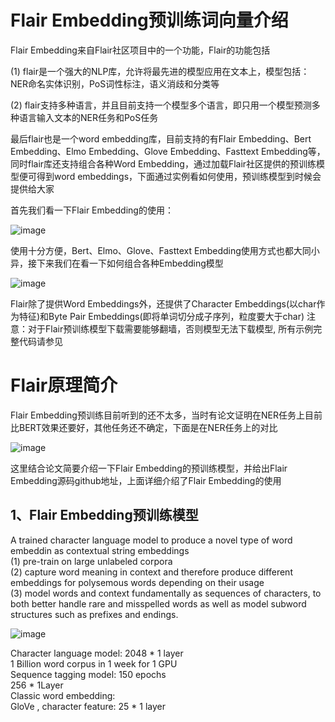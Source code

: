 Flair Embedding预训练词向量介绍
======================

Flair Embedding来自Flair社区项目中的一个功能，Flair的功能包括<br>

(1) flair是一个强大的NLP库，允许将最先进的模型应用在文本上，模型包括：NER命名实体识别，PoS词性标注，语义消歧和分类等<br>

(2) flair支持多种语言，并且目前支持一个模型多个语言，即只用一个模型预测多种语言输入文本的NER任务和PoS任务<br>

最后flair也是一个word embedding库，目前支持的有Flair Embedding、Bert Embedding、Elmo Embedding、Glove Embedding、Fasttext Embedding等，同时flair库还支持组合各种Word Embedding，通过加载Flair社区提供的预训练模型便可得到word embeddings，下面通过实例看如何使用，预训练模型到时候会提供给大家<br>

首先我们看一下Flair Embedding的使用：

![image](https://github.com/zlsdu/Word-Embedding/blob/master/phone/flair1.png)

使用十分方便，Bert、Elmo、Glove、Fasttext Embedding使用方式也都大同小异，接下来我们在看一下如何组合各种Embedding模型<br>

![image](https://github.com/zlsdu/Word-Embedding/blob/master/phone/flair2.png)

Flair除了提供Word Embeddings外，还提供了Character Embeddings(以char作为特征)和Byte Pair Embeddings(即将单词切分成子序列，粒度要大于char)
注意：对于Flair预训练模型下载需要能够翻墙，否则模型无法下载模型, 所有示例完整代码请参见<br>



Flair原理简介
==========
Flair Embedding预训练目前听到的还不太多，当时有论文证明在NER任务上目前比BERT效果还要好，其他任务还不确定，下面是在NER任务上的对比<br>

![image](https://github.com/zlsdu/Word-Embedding/blob/master/phone/flair3.png)

这里结合论文简要介绍一下Flair Embedding的预训练模型，并给出Flair Embedding源码github地址，上面详细介绍了Flair Embedding的使用<br>

1、Flair Embedding预训练模型
----------------------
A trained character language model to produce a novel type of word embeddin as contextual string embeddings<br>
(1) pre-train on large unlabeled corpora<br>
(2) capture word meaning in context and therefore produce different embeddings for polysemous words depending on their usage<br>
(3) model words and context fundamentally as sequences of characters, to both better handle rare and misspelled words as well as model subword structures such as prefixes and endings.<br>

![image](https://github.com/zlsdu/Word-Embedding/blob/master/phone/flair4.png)

Character language model: 2048 * 1 layer<br>
1 Billion word corpus in 1 week for 1 GPU<br>
Sequence tagging model: 150 epochs<br>
256 * 1Layer<br>
Classic word embedding: <br>
GloVe , character feature: 25 * 1 layer<br>


